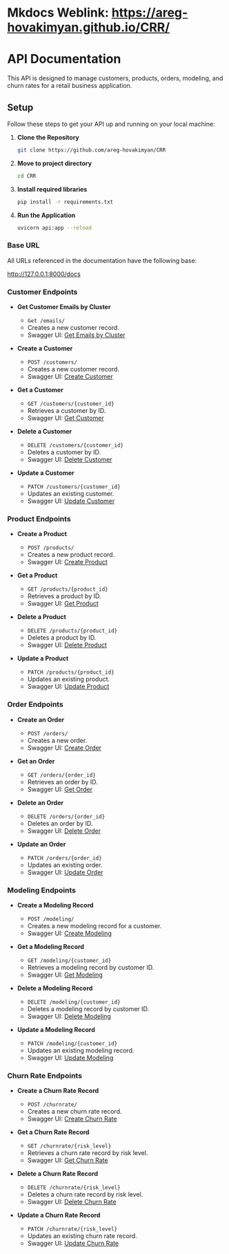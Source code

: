 # Mkdocs Weblink: https://areg-hovakimyan.github.io/CRR/


# API Documentation

This API is designed to manage customers, products, orders, modeling, and churn rates for a retail business application.

## Setup

Follow these steps to get your API up and running on your local machine:

1. **Clone the Repository**
   ```bash
   git clone https://github.com/areg-hovakimyan/CRR
    ```
2. **Move to project directory**
   ```bash
   cd CRR
    ```
3. **Install required libraries**
   ```bash
   pip install -r requirements.txt
    ```    

3. **Run the Application**
   ```bash
   uvicorn api:app --reload
    ```       



### Base URL

All URLs referenced in the documentation have the following base:

http://127.0.0.1:8000/docs

### Customer Endpoints

- **Get Customer Emails by Cluster**
  - `Get /emails/`
  - Creates a new customer record.
  - Swagger UI: [Get Emails by Cluster](http://127.0.0.1:8000/docs#/default/get_customer_emails_by_cluster_customers_cluster__cluster_id__emails_get)

- **Create a Customer**
  - `POST /customers/`
  - Creates a new customer record.
  - Swagger UI: [Create Customer](http://127.0.0.1:8000/docs#/default/create_customer_customers__post)

- **Get a Customer**
  - `GET /customers/{customer_id}`
  - Retrieves a customer by ID.
  - Swagger UI: [Get Customer](http://127.0.0.1:8000/docs#/default/get_customer_customers__customer_id__get)

- **Delete a Customer**
  - `DELETE /customers/{customer_id}`
  - Deletes a customer by ID.
  - Swagger UI: [Delete Customer](http://127.0.0.1:8000/docs#/default/delete_customer_customers__customer_id__delete)

- **Update a Customer**
  - `PATCH /customers/{customer_id}`
  - Updates an existing customer.
  - Swagger UI: [Update Customer](http://127.0.0.1:8000/docs#/default/update_customer_customers__customer_id__patch)

### Product Endpoints

- **Create a Product**
  - `POST /products/`
  - Creates a new product record.
  - Swagger UI: [Create Product](http://127.0.0.1:8000/docs#/default/create_product_products__post)

- **Get a Product**
  - `GET /products/{product_id}`
  - Retrieves a product by ID.
  - Swagger UI: [Get Product](http://127.0.0.1:8000/docs#/default/get_product_products__product_id__get)

- **Delete a Product**
  - `DELETE /products/{product_id}`
  - Deletes a product by ID.
  - Swagger UI: [Delete Product](http://127.0.0.1:8000/docs#/default/delete_product_products__product_id__delete)

- **Update a Product**
  - `PATCH /products/{product_id}`
  - Updates an existing product.
  - Swagger UI: [Update Product](http://127.0.0.1:8000/docs#/default/update_product_products__product_id__patch)

### Order Endpoints

- **Create an Order**
  - `POST /orders/`
  - Creates a new order.
  - Swagger UI: [Create Order](http://127.0.0.1:8000/docs#/default/create_order_orders__post)

- **Get an Order**
  - `GET /orders/{order_id}`
  - Retrieves an order by ID.
  - Swagger UI: [Get Order](http://127.0.0.1:8000/docs#/default/get_order_orders__order_id__get)

- **Delete an Order**
  - `DELETE /orders/{order_id}`
  - Deletes an order by ID.
  - Swagger UI: [Delete Order](http://127.0.0.1:8000/docs#/default/delete_order_orders__order_id__delete)

- **Update an Order**
  - `PATCH /orders/{order_id}`
  - Updates an existing order.
  - Swagger UI: [Update Order](http://127.0.0.1:8000/docs#/default/update_order_orders__order_id__patch)

### Modeling Endpoints

- **Create a Modeling Record**
  - `POST /modeling/`
  - Creates a new modeling record for a customer.
  - Swagger UI: [Create Modeling](http://127.0.0.1:8000/docs#/default/create_modeling_modeling__post)

- **Get a Modeling Record**
  - `GET /modeling/{customer_id}`
  - Retrieves a modeling record by customer ID.
  - Swagger UI: [Get Modeling](http://127.0.0.1:8000/docs#/default/get_modeling_modeling__customer_id__get)

- **Delete a Modeling Record**
  - `DELETE /modeling/{customer_id}`
  - Deletes a modeling record by customer ID.
  - Swagger UI: [Delete Modeling](http://127.0.0.1:8000/docs#/default/delete_modeling_modeling__customer_id__delete)

- **Update a Modeling Record**
  - `PATCH /modeling/{customer_id}`
  - Updates an existing modeling record.
  - Swagger UI: [Update Modeling](http://127.0.0.1:8000/docs#/default/update_modeling_modeling__customer_id__patch)

### Churn Rate Endpoints

- **Create a Churn Rate Record**
  - `POST /churnrate/`
  - Creates a new churn rate record.
  - Swagger UI: [Create Churn Rate](http://127.0.0.1:8000/docs#/default/create_churnrate_churnrate__post)

- **Get a Churn Rate Record**
  - `GET /churnrate/{risk_level}`
  - Retrieves a churn rate record by risk level.
  - Swagger UI: [Get Churn Rate](http://127.0.0.1:8000/docs#/default/get_churnrate_churnrate__risk_level__get)

- **Delete a Churn Rate Record**
  - `DELETE /churnrate/{risk_level}`
  - Deletes a churn rate record by risk level.
  - Swagger UI: [Delete Churn Rate](http://127.0.0.1:8000/docs#/default/delete_churnrate_churnrate__risk_level__delete)

- **Update a Churn Rate Record**
  - `PATCH /churnrate/{risk_level}`
  - Updates an existing churn rate record.
  - Swagger UI: [Update Churn Rate](http://127.0.0.1:8000/docs#/default/update_churnrate_churnrate__risk_level__patch)
